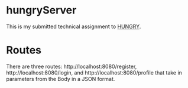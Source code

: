 # hungryServer 

This is my submitted technical assignment to [HUNGRY](https://www.tryhungry.com).

# Routes

There are three routes: http://localhost:8080/register, http://localhost:8080/login, and http://localhost:8080/profile that take in parameters from the Body in a JSON format.
